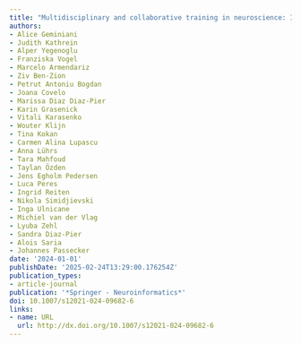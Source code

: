 ```yaml
---
title: "Multidisciplinary and collaborative training in neuroscience: Insights from the Human Brain Project Education Programm"
authors:
- Alice Geminiani
- Judith Kathrein
- Alper Yegenoglu
- Franziska Vogel
- Marcelo Armendariz
- Ziv Ben-Zion
- Petrut Antoniu Bogdan
- Joana Covelo
- Marissa Diaz Diaz-Pier 
- Karin Grasenick
- Vitali Karasenko
- Wouter Klijn
- Tina Kokan
- Carmen Alina Lupascu
- Anna Lührs
- Tara Mahfoud
- Taylan Özden
- Jens Egholm Pedersen
- Luca Peres
- Ingrid Reiten
- Nikola Simidjievski
- Inga Ulnicane
- Michiel van der Vlag
- Lyuba Zehl
- Sandra Diaz-Pier
- Alois Saria
- Johannes Passecker
date: '2024-01-01'
publishDate: '2025-02-24T13:29:00.176254Z'
publication_types:
- article-journal
publication: '*Springer - Neuroinformatics*'
doi: 10.1007/s12021-024-09682-6
links:
- name: URL
  url: http://dx.doi.org/10.1007/s12021-024-09682-6
---
```

